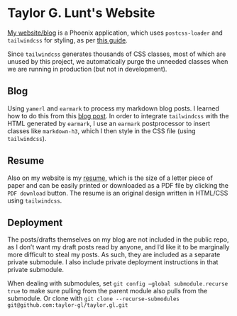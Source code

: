 # Taylor G. Lunt's Website
[My website/blog](https://taylor.gl) is a Phoenix application, which uses `postcss-loader` and `tailwindcss` for styling, as per [this guide](https://pragmaticstudio.com/tutorials/adding-tailwind-css-to-phoenix).

Since `tailwindcss` generates thousands of CSS classes, most of which are unused by this project, we automatically purge the unneeded classes when we are running in production (but not in development).

## Blog
Using `yamerl` and `earmark` to process my markdown blog posts. I learned how to do this from this [blog post](http://www.sebastianseilund.com/static-markdown-blog-posts-with-elixir-phoenix). In order to integrate `tailwindcss` with the HTML generated by `earmark`, I use an `earmark` postprocessor to insert classes like `markdown-h3`, which I then style in the CSS file (using `tailwindcss`).

## Resume
Also on my website is my [resume](https://taylor.gl/resume), which is the size of a letter piece of paper and can be easily printed or downloaded as a PDF file by clicking the `PDF download` button. The resume is an original design written in HTML/CSS using `tailwindcss`.

## Deployment
The posts/drafts themselves on my blog are not included in the public repo, as I don’t want my draft posts read by anyone, and I’d like it to be marginally more difficult to steal my posts. As such, they are included as a separate private submodule. I also include private deployment instructions in that private submodule.

When dealing with submodules, set `git config –global submodule.recurse true` to make sure pulling from the parent module also pulls from the submodule. Or clone with `git clone --recurse-submodules git@github.com:taylor-gl/taylor.gl.git`
